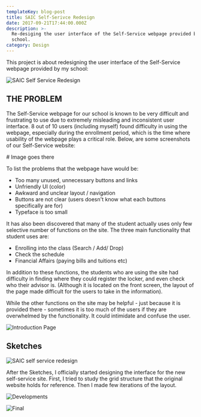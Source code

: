 ```yaml
---
templateKey: blog-post
title: SAIC Self-Serivce Redesign
date: 2017-09-21T17:44:00.000Z
description: >-
  Re-desiging the user interface of the Self-Service webpage provided by my
  school.
category: Design
---
```

This project is about redesigning the user interface of the Self-Service webpage provided by my school:

![SAIC Self Service Redesign](/img/screen-shot-2017-09-20-at-2.17.19-am.png "SAIC Self Service Redesign")

## THE PROBLEM

The Self-Service webpage for our school is known to be very difficult and frustrating to use due to extremely misleading and inconsistent user interface. 8 out of 10 users (including myself) found difficulty in using the webpage, especially during the enrollment period, which is the time where usability of the webpage plays a critical role. Below, are some screenshots of our Self-Service website:

\# Image goes there

To list the problems that the webpage have would be:

* Too many unused, unnecessary buttons and links
* Unfriendly UI (color)
* Awkward and unclear layout / navigation
* Buttons are not clear (users doesn't know what each buttons specifically are for)
* Typeface is too small

It has also been discovered that many of the student actually uses only few selective number of functions on the site. The three main functionality that student uses are:

* Enrolling into the class (Search / Add/ Drop)
* Check the schedule
* Financial Affairs (paying bills and tuitions etc)

In addition to these functions, the students who are using the site had difficulty in finding where they could register the locker, and even check who their advisor is. (Although it is located on the front screen, the layout of the page made difficult for the users to take in the information).

While the other functions on the site may be helpful - just because it is provided there - sometimes it is too much of the users if they are overwhelmed by the functionality. It could intimidate and confuse the user.

![Introduction Page](/img/01.jpg "Introduction Page")



## Sketches

![SAIC self service redesign](/img/saic-self-service-sketch_101.jpg "SAIC self service redesign")

After the Sketches, I officially started designing the interface for the new self-service site. First, I tried to study the grid structure that the original website holds for reference. Then I made few iterations of the layout.

![Developments](/img/0301.jpg "Developments")

![Final](/img/0403.jpg "Final")
